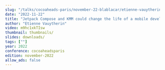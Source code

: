 ```yaml
---
slug: "/talks/cocoaheads-paris/november-22-blablacar/etienne-vauytherin-jetpack-compose-and-kmm-could-change-the-life-of-a-mobile-developer"
date: "2022-11-22"
title: "Jetpack Compose and KMM could change the life of a mobile developer"
author: "Etienne Vauytherin"
video: m9hc1xkTIsw
thumbnail: thumbnails/
slides: downloads/
tags: [""]
year: 2022
conference: cocoaheadsparis
edition: november-2022
allow_ads: false
---
```

